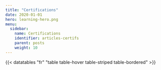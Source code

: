```yaml
---
title: "Certifications"
date: 2020-01-01
hero: learning-hero.png
menu:
  sidebar:
    name: Certifications
    identifier: articles-certifs
    parent: posts
    weight: 10
---
```


{{< datatables "fr" "table table-hover table-striped table-bordered" >}}



